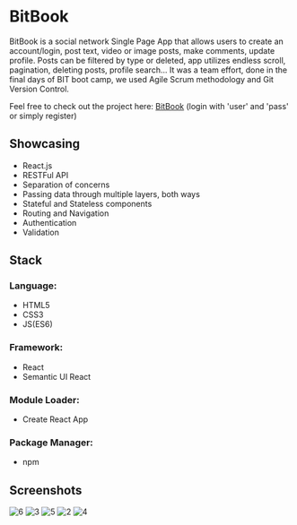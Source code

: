 # BitBook

BitBook is a social network Single Page App that allows users to create an account/login, post text, video or image posts, make comments, update profile. Posts can be filtered by type or deleted, app utilizes endless scroll, pagination, deleting posts, profile search... 
It was a team effort, done in the final days of BIT boot camp, we used Agile Scrum methodology and Git Version Control.  

Feel free to check out the project here: [BitBook](https://dejan.github.io/bitbook/) (login with 'user' and 'pass' or simply register)

## Showcasing
- React.js
- RESTFul API
- Separation of concerns
- Passing data through multiple layers, both ways
- Stateful and Stateless components
- Routing and Navigation
- Authentication
- Validation
## Stack
### Language: 
- HTML5 
- CSS3
- JS(ES6) 
### Framework: 
- React 
- Semantic UI React
### Module Loader: 
- Create React App
### Package Manager: 
- npm

## Screenshots

![6](https://user-images.githubusercontent.com/36072848/39604542-ee590610-4f2c-11e8-9970-09e2d01f5aab.PNG)
![3](https://user-images.githubusercontent.com/36072848/39604558-fec4fe82-4f2c-11e8-924f-32740bc5ba67.PNG)
![5](https://user-images.githubusercontent.com/36072848/39604566-0392d718-4f2d-11e8-9df4-72051143288a.PNG)
![2](https://user-images.githubusercontent.com/36072848/39604569-093edfd6-4f2d-11e8-9c51-dbc378a8416f.PNG)
![4](https://user-images.githubusercontent.com/36072848/39604579-0f112d38-4f2d-11e8-8642-91c458faaf2a.PNG)

